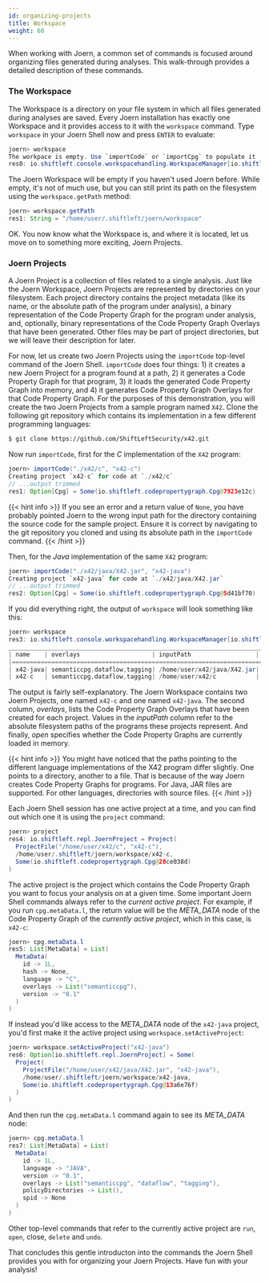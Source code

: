 ```yaml
---
id: organizing-projects
title: Workspace
weight: 60
---
```


When working with Joern, a common set of commands is focused around organizing files generated during analyses. This walk-through provides a detailed description of these commands.


### The Workspace

The Workspace is a directory on your file system in which all files generated during analyses are saved. Every Joern installation has exactly one Workspace and it provides access to it with the `workspace` command.  Type `workspace` in your Joern Shell now and press `ENTER` to evaluate:

```java
joern> workspace
The workpace is empty. Use `importCode` or `importCpg` to populate it
res0: io.shiftleft.console.workspacehandling.WorkspaceManager[io.shiftleft.repl.JoernProject] = empty
```

The Joern Workspace will be empty if you haven't used Joern before. While empty, it's not of much use, but you can still print its path on the filesystem using the `workspace.getPath` method:

```java
joern> workspace.getPath
res1: String = "/home/user/.shiftleft/joern/workspace"
```

OK. You now know what the Workspace is, and where it is located, let us move on to something more exciting, Joern Projects.

### Joern Projects

A Joern Project is a collection of files related to a single analysis. Just like the Joern Workspace, Joern Projects are represented by directories on your filesystem. Each project directory contains the project metadata (like its name, or the absolute path of the program under analysis), a binary representation of the Code Property Graph for the program under analysis, and, optionally, binary representations of the Code Property Graph Overlays that have been generated. Other files may be part of project directories, but we will leave their description for later.

For now, let us create two Joern Projects using the `importCode` top-level command of the Joern Shell. `importCode` does four things: 1) it creates a new Joern Project for a program found at a path, 2) it generates a Code Property Graph for that program, 3) it loads the generated Code Property Graph into memory, and 4) it generates Code Property Graph Overlays for that Code Property Graph. For the purposes of this demonstration, you will create the two Joern Projects from a sample program named `X42`. Clone the following git repository which contains its implementation in a few different programming languages:

```bash
$ git clone https://github.com/ShiftLeftSecurity/x42.git
```

Now run `importCode`, first for the _C_ implementation of the `X42` program: 

```java
joern> importCode("./x42/c", "x42-c")
Creating project `x42-c` for code at `./x42/c`
// ...output trimmed
res1: Option[Cpg] = Some(io.shiftleft.codepropertygraph.Cpg@7923e12c)
```

{{< hint info >}}
If you see an error and a return value of `None`, you have probably pointed Joern to the wrong input path for the directory containing the source code for the sample project. Ensure it is correct by navigating to the git repository you cloned and using its absolute path in the `importCode` command.
{{< /hint >}}

Then, for the _Java_ implementation of the same `X42` program:

```java
joern> importCode("./x42/java/X42.jar", "x42-java")
Creating project `x42-java` for code at `./x42/java/X42.jar`
// ...output trimmed
res2: Option[Cpg] = Some(io.shiftleft.codepropertygraph.Cpg@5d41bf70)
```

If you did everything right, the output of `workspace` will look something like this:

```java
joern> workspace 
res3: io.shiftleft.console.workspacehandling.WorkspaceManager[io.shiftleft.repl.JoernProject] = 
____________________________________________________________________________
| name    | overlays                    | inputPath                  | open|
|==========================================================================|
| x42-java| semanticcpg,dataflow,tagging| /home/user/x42/java/X42.jar| true|
| x42-c   | semanticcpg,dataflow,tagging| /home/user/x42/c           | true|
```

The output is fairly self-explanatory. The Joern Workspace contains two Joern Projects, one named `x42-c` and one named `x42-java`. The second column, _overlays_, lists the Code Property Graph Overlays that have been created for each project.  Values in the _inputPath_ column refer to the absolute filesystem paths of the programs these projects represent. And finally, _open_ specifies whether the Code Property Graphs are currently loaded in memory.

{{< hint info >}}
You might have noticed that the paths pointing to the different language implementations of the X42 program differ slightly. One points to a directory, another to a file. That is because of the way Joern creates Code Property Graphs for programs. For Java, JAR files are supported. For other languages, directories with source files.
{{< /hint >}}

Each Joern Shell session has one active project at a time, and you can find out which one it is using the `project` command:

```java
joern> project 
res4: io.shiftleft.repl.JoernProject = Project(
  ProjectFile("/home/user/x42/c", "x42-c"),
  /home/user/.shiftleft/joern/workspace/x42-c,
  Some(io.shiftleft.codepropertygraph.Cpg@28ce038d)
)
```

The active project is the project which contains the Code Property Graph you want to focus your analysis on at a given time. Some important Joern Shell commands always refer to the _current active project_. For example, if you run `cpg.metaData.l`, the return value will be the _META_DATA_ node of the Code Property Graph of the _currently active project_, which in this case, is `x42-c`:

```java
joern> cpg.metaData.l
res5: List[MetaData] = List(
  MetaData(
    id -> 1L,
    hash -> None,
    language -> "C",
    overlays -> List("semanticcpg"),
    version -> "0.1"
  )
)
```

If instead you'd like access to the _META_DATA_ node of the `x42-java` project, you'd first make it the active project using `workspace.setActiveProject`:

```java
joern> workspace.setActiveProject("x42-java") 
res6: Option[io.shiftleft.repl.JoernProject] = Some(
  Project(
    ProjectFile("/home/user/x42/java/X42.jar", "x42-java"),
    /home/user/.shiftleft/joern/workspace/x42-java,
    Some(io.shiftleft.codepropertygraph.Cpg@13a6e76f)
  )
)
```

And then run the `cpg.metaData.l` command again to see its _META_DATA_ node:

```java
joern> cpg.metaData.l 
res7: List[MetaData] = List(
  MetaData(
    id -> 1L,
    language -> "JAVA",
    version -> "0.1",
    overlays -> List("semanticcpg", "dataflow", "tagging"),
    policyDirectories -> List(),
    spid -> None
  )
)
```

Other top-level commands that refer to the currently active project are `run`, `open`, close, `delete` and `undo`.


That concludes this gentle introducton into the commands the Joern Shell provides you with for organizing your Joern Projects. Have fun with your analysis!

